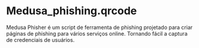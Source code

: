 # Medusa_phishing.qrcode
Medusa Phisher é um script de ferramenta de phishing projetado para criar páginas de phishing para vários serviços online. Tornando fácil a captura de credenciais de usuários.
